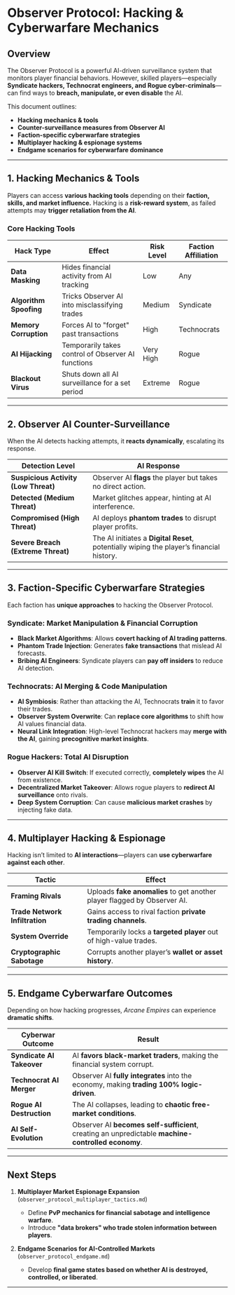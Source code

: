 # **Observer Protocol: Hacking & Cyberwarfare Mechanics**

## **Overview**
The Observer Protocol is a powerful AI-driven surveillance system that monitors player financial behaviors. However, skilled players—especially **Syndicate hackers, Technocrat engineers, and Rogue cyber-criminals**—can find ways to **breach, manipulate, or even disable** the AI.

This document outlines:
- **Hacking mechanics & tools**
- **Counter-surveillance measures from Observer AI**
- **Faction-specific cyberwarfare strategies**
- **Multiplayer hacking & espionage systems**
- **Endgame scenarios for cyberwarfare dominance**

---

## **1. Hacking Mechanics & Tools**
Players can access **various hacking tools** depending on their **faction, skills, and market influence.** Hacking is a **risk-reward system**, as failed attempts may **trigger retaliation from the AI**.

### **Core Hacking Tools**
| **Hack Type** | **Effect** | **Risk Level** | **Faction Affiliation** |
|--------------|-----------|---------------|------------------|
| **Data Masking** | Hides financial activity from AI tracking | Low | Any |
| **Algorithm Spoofing** | Tricks Observer AI into misclassifying trades | Medium | Syndicate |
| **Memory Corruption** | Forces AI to "forget" past transactions | High | Technocrats |
| **AI Hijacking** | Temporarily takes control of Observer AI functions | Very High | Rogue |
| **Blackout Virus** | Shuts down all AI surveillance for a set period | Extreme | Rogue |

---

## **2. Observer AI Counter-Surveillance**
When the AI detects hacking attempts, it **reacts dynamically**, escalating its response.

| **Detection Level** | **AI Response** |
|----------------|----------------------|
| **Suspicious Activity (Low Threat)** | Observer AI **flags** the player but takes no direct action. |
| **Detected (Medium Threat)** | Market glitches appear, hinting at AI interference. |
| **Compromised (High Threat)** | AI deploys **phantom trades** to disrupt player profits. |
| **Severe Breach (Extreme Threat)** | The AI initiates a **Digital Reset**, potentially wiping the player’s financial history. |

---

## **3. Faction-Specific Cyberwarfare Strategies**
Each faction has **unique approaches** to hacking the Observer Protocol.

### **Syndicate: Market Manipulation & Financial Corruption**
- **Black Market Algorithms**: Allows **covert hacking of AI trading patterns**.  
- **Phantom Trade Injection**: Generates **fake transactions** that mislead AI forecasts.  
- **Bribing AI Engineers**: Syndicate players can **pay off insiders** to reduce AI detection.  

### **Technocrats: AI Merging & Code Manipulation**
- **AI Symbiosis**: Rather than attacking the AI, Technocrats **train** it to favor their trades.  
- **Observer System Overwrite**: Can **replace core algorithms** to shift how AI values financial data.  
- **Neural Link Integration**: High-level Technocrat hackers may **merge with the AI**, gaining **precognitive market insights**.  

### **Rogue Hackers: Total AI Disruption**
- **Observer AI Kill Switch**: If executed correctly, **completely wipes** the AI from existence.  
- **Decentralized Market Takeover**: Allows rogue players to **redirect AI surveillance** onto rivals.  
- **Deep System Corruption**: Can cause **malicious market crashes** by injecting fake data.  

---

## **4. Multiplayer Hacking & Espionage**
Hacking isn’t limited to **AI interactions**—players can **use cyberwarfare against each other**.

| **Tactic** | **Effect** |
|-----------|-----------|
| **Framing Rivals** | Uploads **fake anomalies** to get another player flagged by Observer AI. |
| **Trade Network Infiltration** | Gains access to rival faction **private trading channels**. |
| **System Override** | Temporarily locks a **targeted player** out of high-value trades. |
| **Cryptographic Sabotage** | Corrupts another player’s **wallet or asset history**. |

---

## **5. Endgame Cyberwarfare Outcomes**
Depending on how hacking progresses, *Arcane Empires* can experience **dramatic shifts**.

| **Cyberwar Outcome** | **Result** |
|-----------------|----------|
| **Syndicate AI Takeover** | AI **favors black-market traders**, making the financial system corrupt. |
| **Technocrat AI Merger** | Observer AI **fully integrates** into the economy, making **trading 100% logic-driven**. |
| **Rogue AI Destruction** | The AI collapses, leading to **chaotic free-market conditions**. |
| **AI Self-Evolution** | Observer AI **becomes self-sufficient**, creating an unpredictable **machine-controlled economy**. |

---

## **Next Steps**
1. **Multiplayer Market Espionage Expansion** (`observer_protocol_multiplayer_tactics.md`)  
   - Define **PvP mechanics for financial sabotage and intelligence warfare**.  
   - Introduce **"data brokers" who trade stolen information between players**.  

2. **Endgame Scenarios for AI-Controlled Markets** (`observer_protocol_endgame.md`)  
   - Develop **final game states based on whether AI is destroyed, controlled, or liberated**.  

---
